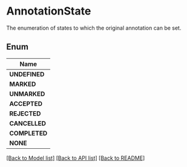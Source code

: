 
# AnnotationState
The enumeration of states to which the original annotation can be set.

## Enum
| Name |
| ----------- |
| **UNDEFINED** |
| **MARKED** |
| **UNMARKED** |
| **ACCEPTED** |
| **REJECTED** |
| **CANCELLED** |
| **COMPLETED** |
| **NONE** |

[[Back to Model list]](../README.md#documentation-for-models) [[Back to API list]](../README.md#documentation-for-api-endpoints) [[Back to README]](../README.md)


